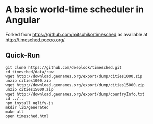 # A basic world-time scheduler in Angular

Forked from https://github.com/mitsuhiko/timesched as available at http://timesched.pocoo.org/

## Quick-Run

```
git clone https://github.com/deeplook/timesched.git
cd timesched/data/raw
wget http://download.geonames.org/export/dump/cities1000.zip
unzip cities1000.zip
wget http://download.geonames.org/export/dump/cities15000.zip
unzip cities15000.zip
wget http://download.geonames.org/export/dump/countryInfo.txt
cd ../..
npm install uglify-js
mkdir lib/generated
make all
open timesched.html
```
